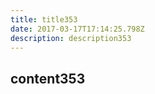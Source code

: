 ```yaml
---
title: title353
date: 2017-03-17T17:14:25.798Z
description: description353
---
```


## content353
  
